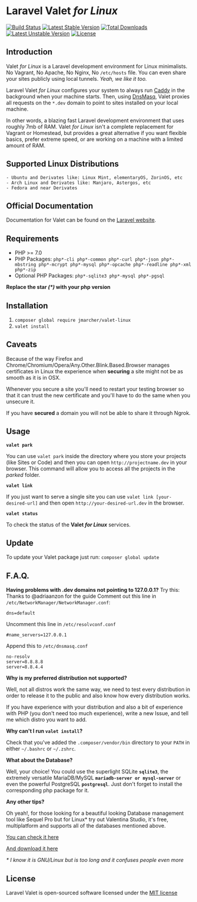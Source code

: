 # Laravel Valet *for Linux*

[![Build Status](https://travis-ci.org/jmarcher/valet-linux.svg?branch=master)](https://travis-ci.org/jmarcher/valet-linux)
[![Latest Stable Version](https://poser.pugx.org/jmarcher/valet-linux/v/stable)](https://packagist.org/packages/jmarcher/valet-linux)
[![Total Downloads](https://poser.pugx.org/jmarcher/valet-linux/downloads)](https://packagist.org/packages/jmarcher/valet-linux)
[![Latest Unstable Version](https://poser.pugx.org/jmarcher/valet-linux/v/unstable)](https://packagist.org/packages/jmarcher/valet-linuxu)
[![License](https://poser.pugx.org/jmarcher/valet-linux/license)](https://packagist.org/packages/jmarcher/valet-linux)

## Introduction

Valet *for Linux* is a Laravel development environment for Linux minimalists. No Vagrant, No Apache, No Nginx, No `/etc/hosts` file. You can even share your sites publicly using local tunnels. _Yeah, we like it too._

Laravel Valet *for Linux* configures your system to always run [Caddy](https://caddyserver.com/) in the background when your machine starts. Then, using [DnsMasq](https://en.wikipedia.org/wiki/Dnsmasq), Valet proxies all requests on the `*.dev` domain to point to sites installed on your local machine.

In other words, a blazing fast Laravel development environment that uses roughly 7mb of RAM. Valet *for Linux* isn't a complete replacement for Vagrant or Homestead, but provides a great alternative if you want flexible basics, prefer extreme speed, or are working on a machine with a limited amount of RAM.

## Supported Linux Distributions
    - Ubuntu and Derivates like: Linux Mint, elementaryOS, ZorinOS, etc
    - Arch Linux and Derivates like: Manjaro, Astergos, etc
    - Fedora and near Derivates

## Official Documentation

Documentation for Valet can be found on the [Laravel website](http://laravel.com/docs/5.2/valet).

## Requirements

 - PHP >= 7.0
 - PHP Packages: `php*-cli php*-common php*-curl php*-json php*-mbstring php*-mcrypt php*-mysql php*-opcache php*-readline php*-xml php*-zip`
 - Optional PHP Packages: `php*-sqlite3 php*-mysql php*-pgsql`

**Replace the star _(*)_ with your php version**

## Installation

1. `composer global require jmarcher/valet-linux`
2. `valet install`

## Caveats

Because of the way Firefox and Chrome/Chromium/Opera/Any.Other.Blink.Based.Browser manages certificates in Linux the experience when **securing** a site might not be as smooth as it is in OSX.

Whenever you secure a site you'll need to restart your testing browser so that it can trust the new certificate and you'll have to do the same when you unsecure it.

If you have **secured** a domain you will not be able to share it through Ngrok.

## Usage

**`valet park`**

You can use `valet park` inside the directory where you store your projects (like Sites or Code) and then you can open `http://projectname.dev` in your browser. This command will allow you to access all the projects in the *parked* folder.

**`valet link`**

If you just want to serve a single site you can use `valet link [your-desired-url]` and then open `http://your-desired-url.dev` in the browser.

**`valet status`**

To check the status of the **Valet _for Linux_** services.

## Update

To update your Valet package just run: `composer global update`

## F.A.Q.

**Having problems with .dev domains not pointing to 127.0.0.1?**
Try this: Thanks to @adriaanzon for the guide
Comment out this line in `/etc/NetworkManager/NetworkManager.conf`:

```
dns=default
```

Uncomment this line in `/etc/resolvconf.conf`

```
#name_servers=127.0.0.1
```

Append this to `/etc/dnsmasq.conf`

```
no-resolv
server=8.8.8.8
server=8.8.4.4
```


**Why is my preferred distribution not supported?**

Well, not all distros work the same way, we need to test every distribution in order to release it to the public and also
know how every distribution works.

If you have experience with your distribution and also a bit of experience with PHP (you don't need too much experience),
write a new Issue, and tell me which distro you want to add.

**Why can't I run `valet install`?**

Check that you've added the `.composer/vendor/bin` directory to your `PATH` in either `~/.bashrc` or `~/.zshrc`.

**What about the Database?**

Well, your choice! You could use the superlight SQLite **`sqlite3`**, the extremely versatile MariaDB/MySQL **`mariadb-server or mysql-server`** or even the powerful PostgreSQL **`postgresql`**. Just don't forget to install the corresponding php package for it.

**Any other tips?**

Oh yeah!, for those looking for a beautiful looking Database management tool like Sequel Pro but for Linux* try out Valentina Studio, it's free, multiplatform and supports all of the databases mentioned above.

[You can check it here](https://www.valentina-db.com/en/valentina-studio-overview)

[And download it here](https://www.valentina-db.com/en/studio/download)

_* I know it is GNU/Linux but is too long and it confuses people even more_

## License

Laravel Valet is open-sourced software licensed under the [MIT license](http://opensource.org/licenses/MIT)
